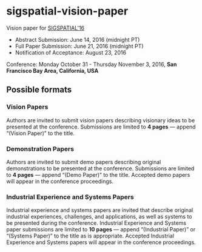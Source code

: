 # sigspatial-vision-paper
Vision paper for [SIGSPATIAL'16](http://sigspatial2016.sigspatial.org/)

- Abstract Submission: June 14, 2016 (midnight PT)
- Full Paper Submission: June 21, 2016 (midnight PT)
- Notification of Acceptance: August 23, 2016
 
Conference: Monday October 31 - Thursday November 3, 2016, **San Francisco Bay Area, California, USA**

## Possible formats

### Vision Papers
Authors are invited to submit vision papers describing visionary
ideas to be presented at the conference. Submissions are limited
to **4 pages** — append “(Vision Paper)” to the title.

### Demonstration Papers
Authors are invited to submit demo papers describing original
demonstrations to be presented at the conference. Submissions
are limited to **4 pages** — append “(Demo Paper)” to the title.
Accepted demo papers will appear in the conference proceedings.

### Industrial Experience and Systems Papers
Industrial experience and systems papers are invited that describe
original industrial experiences, challenges, and applications,
as well as systems to be presented during the conference. Industrial
Experience and Systems paper submissions are limited to **10 pages**
— append “(Industrial Paper)” or “(Systems Paper)” to the title as is
appropriate. Accepted Industrial Experience and Systems papers will
appear in the conference proceedings.
